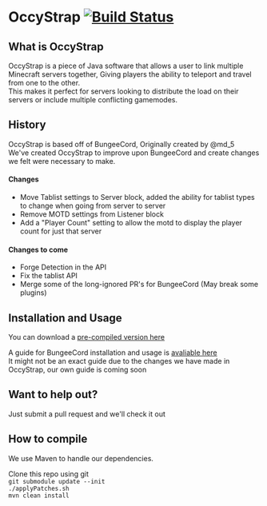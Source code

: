 OccyStrap [![Build Status](https://travis-ci.org/GoEnder/OccyStrap.png)](https://travis-ci.org/GoEnder/OccyStrap)
===========


What is OccyStrap
-----------
OccyStrap is a piece of Java software that allows a user to link multiple Minecraft servers together, Giving players the ability to teleport and travel from one to the other.  
This makes it perfect for servers looking to distribute the load on their servers or include multiple conflicting gamemodes.  

  
History
-----------
OccyStrap is based off of BungeeCord, Originally created by @md_5  
We've created OccyStrap to improve upon BungeeCord and create changes we felt were necessary to make.  

#### Changes  
 - Move Tablist settings to Server block, added the ability for tablist types to change when going from server to server
 - Remove MOTD settings from Listener block
 - Add a "Player Count" setting to allow the motd to display the player count for just that server
  
#### Changes to come 
 - Forge Detection in the API
 - Fix the tablist API
 - Merge some of the long-ignored PR's for BungeeCord (May break some plugins)
  

Installation and Usage
-----------
You can download a [pre-compiled version here](http://ci.gatesofender.net/job/OccyStrap/)

A guide for BungeeCord installation and usage is [avaliable here](http://www.spigotmc.org/threads/bungeecord.392/)  
It might not be an exact guide due to the changes we have made in OccyStrap, our own guide is coming soon

  
  
Want to help out?
----------
Just submit a pull request and we'll check it out

  
  

How to compile
----------
We use Maven to handle our dependencies.  

Clone this repo using git  
`git submodule update --init`  
`./applyPatches.sh`  
`mvn clean install` 
